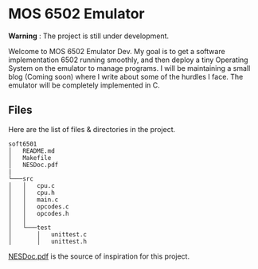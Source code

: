 # MOS 6502 Emulator

**Warning** : The project is still under development. 

Welcome to MOS 6502 Emulator Dev. My goal is to get a software implementation 6502 running smoothly, and then deploy a tiny Operating System on the emulator to manage programs. I will be maintaining a small blog (Coming soon) where I write about some of the hurdles I face. The emulator will be completely implemented in C. 

## Files

Here are the list of files & directories in the project.

```
soft6501
│   README.md
│   Makefile    
│   NESDoc.pdf
|
└───src
│   │   cpu.c
│   │   cpu.h
│   │   main.c
│   │   opcodes.c
│   │   opcodes.h
│   │
│   └───test
│       │   unittest.c
│       │   unittest.h

```

[NESDoc.pdf](https://www.nesdev.com/NESDoc.pdf) is the source of inspiration for this project. 
